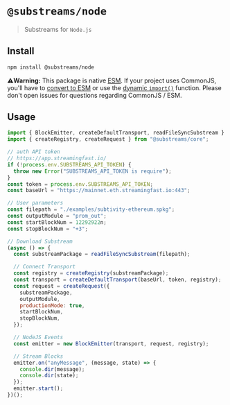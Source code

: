 # `@substreams/node`

> Substreams for `Node.js`

## Install

```sh
npm install @substreams/node
```

**⚠️Warning:** This package is native [ESM](https://developer.mozilla.org/en-US/docs/Web/JavaScript/Guide/Modules). If your project uses CommonJS, you'll have to [convert to ESM](https://gist.github.com/sindresorhus/a39789f98801d908bbc7ff3ecc99d99c) or use the [dynamic `import()`](https://v8.dev/features/dynamic-import) function. Please don't open issues for questions regarding CommonJS / ESM.

## Usage

```js
import { BlockEmitter, createDefaultTransport, readFileSyncSubstream } from "../../index.js";
import { createRegistry, createRequest } from "@substreams/core";

// auth API token
// https://app.streamingfast.io/
if (!process.env.SUBSTREAMS_API_TOKEN) {
  throw new Error("SUBSTREAMS_API_TOKEN is require");
}
const token = process.env.SUBSTREAMS_API_TOKEN;
const baseUrl = "https://mainnet.eth.streamingfast.io:443";

// User parameters
const filepath = "./examples/subtivity-ethereum.spkg";
const outputModule = "prom_out";
const startBlockNum = 12292922n;
const stopBlockNum = "+3";

// Download Substream
(async () => {
  const substreamPackage = readFileSyncSubstream(filepath);

  // Connect Transport
  const registry = createRegistry(substreamPackage);
  const transport = createDefaultTransport(baseUrl, token, registry);
  const request = createRequest({
    substreamPackage,
    outputModule,
    productionMode: true,
    startBlockNum,
    stopBlockNum,
  });

  // NodeJS Events
  const emitter = new BlockEmitter(transport, request, registry);

  // Stream Blocks
  emitter.on("anyMessage", (message, state) => {
    console.dir(message);
    console.dir(state);
  });
  emitter.start();
})();
```